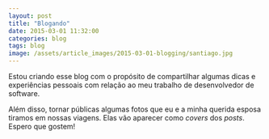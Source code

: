 ```yaml
---
layout: post
title: "Blogando"
date: 2015-03-01 11:32:00
categories: blog
tags: blog
image: /assets/article_images/2015-03-01-blogging/santiago.jpg
---
```

Estou criando esse blog com o propósito de compartilhar algumas dicas
e experiências pessoais com relação ao meu trabalho de desenvolvedor de
software.

Além disso, tornar públicas algumas fotos que eu e a minha querida esposa tiramos em
nossas viagens. Elas vão aparecer como *covers* dos *posts*. Espero que
gostem!
